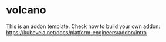 # volcano

This is an addon template. Check how to build your own addon: https://kubevela.net/docs/platform-engineers/addon/intro
